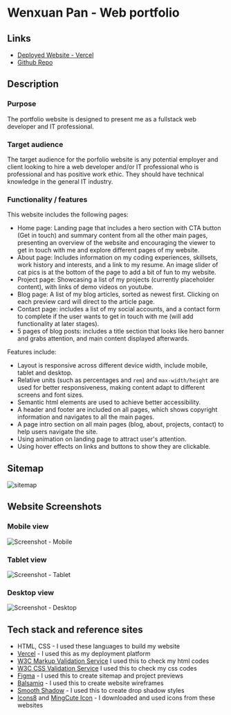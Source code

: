 # Wenxuan Pan - Web portfolio

## Links

- [Deployed Website - Vercel](https://wenxuan-pan-portfolio.vercel.app/)
- [Github Repo](https://github.com/wenxuan-pan/WenxuanPan_T1A2)

## Description

### Purpose

The portfolio website is designed to present me as a fullstack web developer and IT professional.

### Target audience

The target audience for the porfolio website is any potential employer and client looking to hire a web developer and/or IT professional who is professional and has positive work ethic. They should have technical knowledge in the general IT industry.

### Functionality / features

This website includes the following pages:

- Home page: Landing page that includes a hero section with CTA button (Get in touch) and summary content from all the other main pages, presenting an overview of the website and encouraging the viewer to get in touch with me and explore different pages of my website.
- About page: Includes information on my coding experiences, skillsets, work history and interests, and a link to my resume. An image slider of cat pics is at the bottom of the page to add a bit of fun to my website.
- Project page: Showcasing a list of my projects (currently placeholder content), with links of demo videos on youtube.
- Blog page: A list of my blog articles, sorted as newest first. Clicking on each preview card will direct to the article page.
- Contact page: includes a list of my social accounts, and a contact form to complete if the user wants to get in touch with me (will add functionality at later stages).
- 5 pages of blog posts: includes a title section that looks like hero banner and grabs attention, and main content displayed afterwards.

Features include:

- Layout is responsive across different device width, include mobile, tablet and desktop.
- Relative units (such as percentages and `rem`) and `max-width/height` are used for better responsiveness, making content adapt to different screens and font sizes.
- Semantic html elements are used to achieve better accessibility.
- A header and footer are included on all pages, which shows copyright information and navigates to all the main pages.
- A page intro section on all main pages (blog, about, projects, contact) to help users navigate the site.
- Using animation on landing page to attract user's attention.
- Using hover effects on links and buttons to show they are clickable.

## Sitemap

![sitemap](docs/Sitemap.png)

## Website Screenshots

### Mobile view

![Screenshot - Mobile](docs/Screenshots/mobile-view.png)

### Tablet view

![Screenshot - Tablet](docs/Screenshots/tablet-view.png)

### Desktop view

![Screenshot - Desktop](docs/Screenshots/desktop-view.png)

## Tech stack and reference sites

- HTML, CSS - I used these languages to build my website
- [Vercel](https://vercel.com/) - I used this as my deployment platform
- [W3C Markup Validation Service](https://validator.w3.org/#validate_by_input) I used this to check my html codes
- [W3C CSS Validation Service](https://jigsaw.w3.org/css-validator/#validate_by_input) I used this to check my css codes
- [Figma](https://www.figma.com/) - I used this to create sitemap and project previews
- [Balsamiq](https://balsamiq.cloud/) - I used this to create website wireframes
- [Smooth Shadow](https://shadows.brumm.af/) - I used this to create drop shadow styles
- [Icons8](https://icons8.com/) and [MingCute Icon](https://www.mingcute.com/) - I downloaded and used icons from these websites
